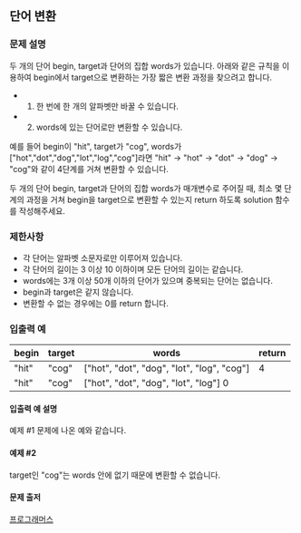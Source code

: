 ## 단어 변환
### 문제 설명
두 개의 단어 begin, target과 단어의 집합 words가 있습니다. 아래와 같은 규칙을 이용하여 begin에서 target으로 변환하는 가장 짧은 변환 과정을 찾으려고 합니다.

- 1. 한 번에 한 개의 알파벳만 바꿀 수 있습니다.
- 2. words에 있는 단어로만 변환할 수 있습니다.

예를 들어 begin이 "hit", target가 "cog", words가 ["hot","dot","dog","lot","log","cog"]라면 "hit" -> "hot" -> "dot" -> "dog" -> "cog"와 같이 4단계를 거쳐 변환할 수 있습니다.

두 개의 단어 begin, target과 단어의 집합 words가 매개변수로 주어질 때, 최소 몇 단계의 과정을 거쳐 begin을 target으로 변환할 수 있는지 return 하도록 solution 함수를 작성해주세요.

### 제한사항
- 각 단어는 알파벳 소문자로만 이루어져 있습니다.
- 각 단어의 길이는 3 이상 10 이하이며 모든 단어의 길이는 같습니다.
- words에는 3개 이상 50개 이하의 단어가 있으며 중복되는 단어는 없습니다.
- begin과 target은 같지 않습니다.
- 변환할 수 없는 경우에는 0를 return 합니다.

### 입출력 예
|begin|	target|	words|	return|
|---|---|---|----|
|"hit"|	"cog"|	["hot", "dot", "dog", "lot", "log", "cog"]|	4|
|"hit"|	"cog"|	["hot", "dot", "dog", "lot", "log"]	0|

#### 입출력 예 설명
예제 #1
문제에 나온 예와 같습니다.

#### 예제 #2
target인 "cog"는 words 안에 없기 때문에 변환할 수 없습니다.


#### 문제 출저
[프로그래머스](https://programmers.co.kr/learn/courses/30/lessons/43163?language=python3) 
